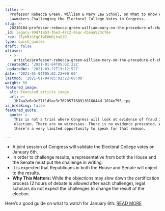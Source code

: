```yaml
---
title: >-
  Professor Rebecca Green, William & Mary Law School, on What to Know About
  Lawmakers Challenging the Electoral College Votes in Congress.
slug: >-
  20210104-professor-rebecca-green-william-mary-on-the-procedure-of-challenging-the-electoral-college-votes-in-congress
_id: legacy-99d71a53-fbe3-47c2-9bac-d5eaa923c78e
_rev: ZEyhBiGfgCfwE8WOjbuSlO
type: quick_quotes
draft: false
aliases:
  - >-
    article/professor-rebecca-green-william-mary-on-the-procedure-of-challenging-the-electoral-college-votes-in-congress/
_createdAt: '2021-01-04T05:02:22Z'
_updatedAt: '2021-03-22T13:12:52Z'
date: '2021-01-04T05:02:22+00:00'
lastmod: '2021-01-04T05:02:22+00:00'
weight: 50
featured_image:
  alt: Featured article image
  url: >-
    1b7aa2e6e9c27f1d9ae3c70205776891f016044d-1024x755.jpg
is_breaking: false
featured_quote:
  quote: >-
    This is not a trial where Congress will look at evidence of fraud in the
    election. There are no witnesses. There is no evidence presented. And
    there's a very limited opportunity to speak for that reason.

---
```

* A joint session of Congress will validate the Electoral College votes on January 6th.
* In order to challenge results, a representative from both the House and the Senate must put the challenge in writing.
* It is expected that Republicans in both the House and Senate will object to the results.
* **Why This Matters:** While the objections may slow down the certification process (2 hours of debate is allowed after each challenge), legal scholars do not expect the challenges to change the result of the election.

Here’s a good guide on what to watch for January 6th: [READ MORE](https://www.usatoday.com/story/news/politics/2021/01/01/congress-count-electoral-votes-jan-6-formalizing-bidens-win/4086513001/)